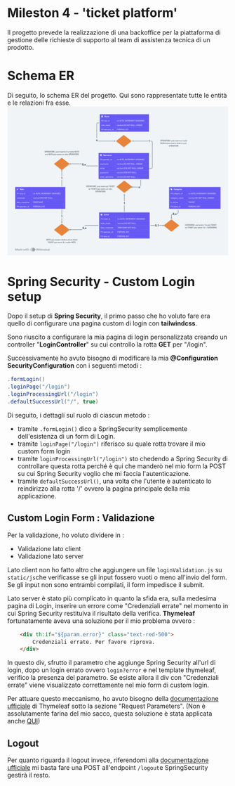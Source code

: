 # Mileston 4 - 'ticket platform'
Il progetto prevede la realizzazione di una backoffice per la piattaforma di gestione delle richieste di supporto al team di assistenza tecnica di un prodotto.

# Schema ER
Di seguito, lo schema ER del progetto. Qui sono rappresentate tutte le entità e le relazioni fra esse.
![schema](/src/main/resources/static/images/ER.png)

# Spring Security - Custom Login setup
Dopo il setup di **Spring Security**, il primo passo che ho voluto fare era quello di configurare una pagina custom di login con **tailwindcss**.

Sono riuscito a configurare la mia pagina di login personalizzata creando un controller "**LoginController**" su cui controllo la rotta **GET** per "/login".

Successivamente ho avuto bisogno di modificare la mia **@Configuration SecurityConfiguration** con i seguenti metodi :
```java
.formLogin()
.loginPage("/login")
.loginProcessingUrl("/login")
.defaultSuccessUrl("/", true)
```
Di seguito, i dettagli sul ruolo di ciascun metodo :
- tramite `.formLogin()` dico a SpringSecurity semplicemente dell'esistenza di un form di Login.
- tramite `loginPage("/login")` riferisco su quale rotta trovare il mio custom form login
- tramite `loginProcessingUrl("/login")` sto chedendo a Spring Security di controllare questa rotta perché è qui che manderò nel mio form la POST su cui Spring Security voglio che mi faccia l'autenticazione.
- tramite `defaultSuccessUrl()`, una volta che l'utente è autenticato lo reindirizzo alla rotta '/' ovvero la pagina principale della mia applicazione.


## Custom Login Form : Validazione
Per la validazione, ho voluto dividere in :
- Validazione lato client
- Validazione lato server

Lato client non ho fatto altro che aggiungere un file `loginValidation.js` su `static/js`che verificasse se gli input fossero vuoti o meno all'invio del form.
Se gli input non sono entrambi compilati, il form impedisce il submit.

Lato server è stato più complicato in quanto la sfida era, sulla medesima pagina di Login, inserire un errore come "Credenziali errate" nel momento in cui Spring Security restituiva il risultato della verifica.
**Thymeleaf** fortunatamente aveva una soluzione per il mio problema ovvero :
```html
    <div th:if="${param.error}" class="text-red-500">
        Credenziali errate. Per favore riprova.
    </div>
```

In questo div, sfrutto il parametro che aggiunge Spring Security all'url di login, dopo un login errato ovvero `login?error` e nel template thymeleaf, verifico la presenza del parametro.
Se esiste allora il div con "Credenziali errate" viene visualizzato correttamente nel mio form di custom login.

Per attuare questo meccanismo, ho avuto bisogno della [documentazione ufficiale](https://www.thymeleaf.org/doc/articles/springmvcaccessdata.html) di Thymeleaf sotto la sezione "Request Parameters". (Non è assolutamente farina del mio sacco, questa soluzione è stata applicata anche [QUI](https://stackoverflow.com/questions/13261794/display-error-messages-in-spring-login))

## Logout
Per quanto riguarda il logout invece, riferendomi alla [documentazione ufficiale](https://docs.spring.io/spring-security/reference/servlet/authentication/logout.html#:~:text=an%20Identity%20Provider-,Understanding%20Logout%E2%80%99s%20Architecture,exercise%20its%20default%20LogoutSuccessHandler%20which%20redirects%20to%20/login%3Flogout.,-Customizing%20Logout%20URIs) mi basta fare una POST all'endpoint `/logout`e SpringSecurity gestirà il resto.
